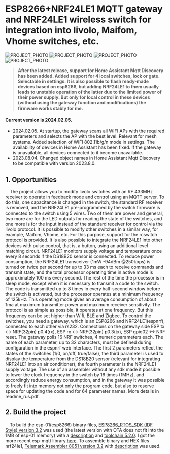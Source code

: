 # ESP8266+NRF24LE1 MQTT gateway and NRF24LE1 wireless switch for integration into livolo, Maifom, Vhome switches, etc.
![PROJECT_PHOTO](https://raw.githubusercontent.com/alutov/nrf24le1-espnrf_gateway_and_remote_switch_for_livolo_etc/master/other/livolo1.jpg)
![PROJECT_PHOTO](https://raw.githubusercontent.com/alutov/nrf24le1-espnrf_gateway_and_remote_switch_for_livolo_etc/master/other/livolo2.jpg)
![PROJECT_PHOTO](https://raw.githubusercontent.com/alutov/nrf24le1-espnrf_gateway_and_remote_switch_for_livolo_etc/master/other/espnrf3.jpg)
![PROJECT_PHOTO]( https://raw.githubusercontent.com/alutov/nrf24le1-espnrf_gateway_and_remote_switch_for_livolo_etc/master/other/espnrf4.jpg)

> **After the latest release, support for Home Assistant Mqtt Discovery has been added. Added support for 4 local switches, lock or gate. Selectable in settings. It is also possible to flash ready-made devices based on esp8266, but adding NRF24LE1 to them usually leads to unstable operation of the latter due to the limited power of their power supply. But only for local control in these devices (without using the gateway function and modifications) the firmware works stably for me.**

#### Current version is 2024.02.05.
* 2024.02.05. At startup, the gateway scans all WIFI APs with the required parameters and selects the AP with the best level. Relevant for mesh systems. Added selection of WIFI 802.11b/g/n mode in settings. The availability of devices in Home Assistant has been fixed. If the gateway is unavailable, all devices connected to it become unavailable.
* 2023.08.04. Changed object names in Home Assistant Mqtt Discovery to be compatible with version 2023.8.0.

## 1. Opportunities
&emsp;The project allows you to modify livolo switches with an RF 433MHz receiver to operate in feedback mode and control using an MQTT server. To do this, one capacitance is changed in the switch, the standard RF receiver is removed, and the NRF24LE1 pre-programmed by the switch firmware is connected to the switch using 5 wires. Two of them are power and general, two more are for the LED outputs for reading the state of the switches, and one more is for the input instead of the standard receiver for control via the livolo protocol. It is possible to modify other switches in a similar way, for example, Maifom, Vhome, etc. For this purpose, support for the rcswitch protocol is provided. It is also possible to integrate the NRF24LE1 into other devices with pulse control, that is, a button, using an additional level matching circuit. NRF24LE1 monitors supply voltage and temperature once every 8 seconds if the DS18B20 sensor is connected. To reduce power consumption, the NRF24LE1 transceiver (1mW -94dBm @250kbps) is turned on twice per second for up to 33 ms each to receive commands and transmit state, and the total processor operating time in active mode is approximately 100 ms every second. The rest of the time the processor is in sleep mode, except when it is necessary to transmit a code to the switch. The code is transmitted up to 8 times in every half-second window before the switch is activated, but the processor operates at a minimum frequency of 125kHz. This operating mode gives an average consumption of about 1ma at maximum transmitter power and maximum receiver sensitivity. The protocol is as simple as possible, it operates at one frequency. But this frequency can be set higher than Wifi, BLE and Zigbee. To control the switches, you need a gateway, which is an ESP8266 and NRF24LE1(espnrf), connected to each other via rs232. Connections on the gateway side ESP tx <-> NRF(32pin) p0.4(rx), ESP rx <-> NRF(32pin) p0.3(tx), ESP gpio02 <-> NRF reset. The gateway polls 16 NRF switches, 4 numeric parameters each. The name of each parameter, up to 32 characters, must be defined during configuration in the espnrf web interface. The first 2 parameters reflect the states of the switches (1/0, on/off, true/false), the third parameter is used to display the temperature from the DS18B20 sensor (relevant for integrating NRF24LE1 into an air conditioner), the fourth parameter is the NRF24LE1 supply voltage. The use of an assembler without any sdk made it possible to lower the clock frequency in the switch by 16 times (1MHz), and accordingly reduce energy consumption, and in the gateway it was possible to freely fit into memory not only the program code, but also to reserve space for updating the code and for 64 parameter names. More details in readme_rus.pdf. 
## 2. Build the project
&emsp;To build the esp-01(esp8266) binary files, [ESP8266_RTOS_SDK (IDF Style) version 3.2](https://codeload.github.com/espressif/ESP8266_RTOS_SDK/zip/v3.2) was used (the latest version with OTA does not fit into the 1MB of esp-01 memory) with a [description](https://docs.espressif.com/projects/esp8266-rtos-sdk/en/latest/) and [toolchain 5.2.0](https://dl.espressif.com/dl/xtensa-lx106-elf-win32-1.22.0-92-g8facf4c-5.2.0.tar.gz). I got the more recent esp-mqtt library [here](https://github.com/looi/ESP8266_RTOS_SDK). To assemble binary and HEX files nrf24le1, [Telemark Assembler 8051 version 3.2](http://old-dos.ru/index.php?page=files&mode=files&do=show&id=1385) with [description](http://www.cpcalive.com/docs/TASMMAN.HTM) was used.<br>
